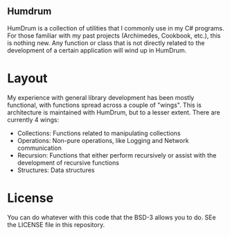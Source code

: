 ## Humdrum
HumDrum is a collection of utilities that I commonly use in my C# programs. For those familiar with my past projects (Archimedes, Cookbook, etc.), this is nothing new. Any function or class that is not directly related to the development of a certain application will wind up in HumDrum.

# Layout
My experience with general library development has been mostly functional, with functions spread across a couple of "wings". This is architecture is maintained with HumDrum, but to a lesser extent. There are currently 4 wings:

* Collections: Functions related to manipulating collections
* Operations: Non-pure operations, like Logging and Network communication
* Recursion: Functions that either perform recursively or assist with the development of recursive functions
* Structures: Data structures

# License
You can do whatever with this code that the BSD-3 allows you to do. SEe the LICENSE file in this repository.
